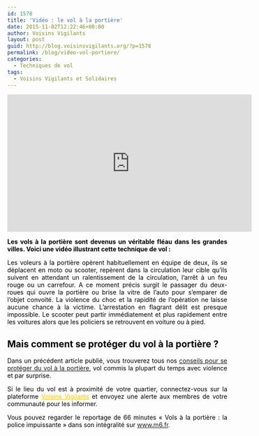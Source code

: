 ```yaml
---
id: 1578
title: 'Vidéo : le vol à la portière'
date: 2015-11-02T12:22:46+00:00
author: Voisins Vigilants
layout: post
guid: http://blog.voisinsvigilants.org/?p=1578
permalink: /blog/video-vol-portiere/
categories:
  - Techniques de vol
tags:
  - Voisins Vigilants et Solidaires
---
```


<iframe width="560" height="315" src="https://www.youtube.com/embed/LRwEUbW5ZxQ" frameborder="0" allow="accelerometer; autoplay; encrypted-media; gyroscope; picture-in-picture" allowfullscreen></iframe>


<p style="text-align: justify;">
  <strong style="color: #000000;">Les vols à la portière sont devenus un véritable fléau dans les grandes villes. Voici une vidéo illustrant cette technique de vol :</strong><strong style="color: #000000;"> </strong>
</p>



<p style="text-align: justify;">
  <span style="color: #000000;">Les voleurs à la portière opèrent habituellement en équipe de deux, ils se déplacent en moto ou scooter, repèrent dans la circulation leur cible qu’ils suivent en attendant un ralentissement de la circulation, l’arrêt à un feu rouge ou un carrefour. A ce moment précis surgit le passager du deux-roues qui ouvre la portière ou brise la vitre de l’auto pour s’emparer de l’objet convoité. La violence du choc et la rapidité de l’opération ne laisse aucune chance à la victime. L&rsquo;arrestation en flagrant délit est presque impossible. Le scooter peut partir immédiatement et plus rapidement entre les voitures alors que les policiers se retrouvent en voiture ou à pied.</span>
</p>

<h2 style="text-align: justify;">
  <span style="color: #000000;">Mais comment se protéger du vol à la portière ?</span>
</h2>

<p style="text-align: justify;">
  <span style="color: #000000;">Dans un précédent article publié, vous trouverez tous nos <a href="http://blog.voisinsvigilants.org/securite/2015/09/07/comment-se-proteger-du-vol-portiere/">conseils pour se protéger du vol à la portière</a>, vol commis la plupart du temps avec violence et par surprise.</span>
</p>

<p style="text-align: justify;">
  <span style="color: #000000;">Si le lieu du vol est à proximité de votre quartier, connectez-vous sur la plateforme </span><a style="color: #fbc400;" href="http://www.voisinsvigilants.org/">Voisins Vigilants</a><span style="color: #000000;"> et envoyez une alerte aux membres de votre communauté pour les informer.</span>
</p>

<p style="text-align: justify;">
  <span style="color: #000000;">Vous pouvez regarder le reportage de 66 minutes &laquo;&nbsp;Vols à la portière : la police impuissante&nbsp;&raquo; dans son intégralité sur</span> <a href="http://www.m6.fr/emission-66_minutes/videos/11252069-vols_a_la_portiere_la_police_impuissante.html">www.m6.fr</a>.
</p>
